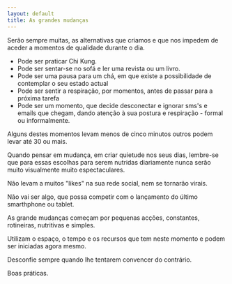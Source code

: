 ```yaml
---
layout: default 
title: As grandes mudanças
---
```

Serão sempre muitas, as alternativas que criamos e que nos impedem de aceder a momentos de qualidade durante o dia.

+ Pode ser praticar Chi Kung.
+ Pode ser sentar-se no sofá e ler uma revista ou um livro.
+ Pode ser uma pausa para um chá, em que existe a possibilidade de contemplar o seu estado actual
+ Pode ser sentir a respiração, por momentos, antes de passar para a próxima tarefa
+ Pode ser um momento, que decide desconectar e ignorar sms's e emails que chegam, dando atenção à sua postura e respiração - formal ou informalmente.

Alguns destes momentos levam menos de cinco minutos outros podem levar até 30 ou mais. 

Quando pensar em mudança, em criar quietude nos seus dias, lembre-se que para essas escolhas para serem nutridas diariamente nunca serão muito visualmente muito espectaculares.

Não levam a muitos "likes" na sua rede social, nem se tornarão virais. 

Não vai ser algo, que possa competir com o lançamento do último smarthphone ou tablet. 

As grande mudanças começam por pequenas acções, constantes, rotineiras, nutritivas e simples. 

Utilizam o espaço, o tempo e os recursos que tem neste momento e podem ser iniciadas agora mesmo. 

Desconfie sempre quando lhe tentarem convencer do contrário. 

Boas práticas. 
